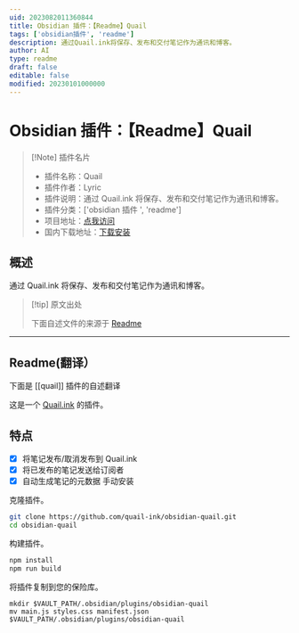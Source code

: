 ```yaml
---
uid: 2023082011360844
title: Obsidian 插件：【Readme】Quail
tags: ['obsidian插件', 'readme']
description: 通过Quail.ink将保存、发布和交付笔记作为通讯和博客。
author: AI
type: readme
draft: false
editable: false
modified: 20230101000000
---
```


# Obsidian 插件：【Readme】Quail

> [!Note] 插件名片
> - 插件名称：Quail
> - 插件作者：Lyric
> - 插件说明：通过 Quail.ink 将保存、发布和交付笔记作为通讯和博客。
> - 插件分类：['obsidian 插件 ', 'readme']
> - 项目地址：[点我访问](https://github.com/lyricat/obsidian-quail)
> - 国内下载地址：[下载安装](https://pkmer.cn/products/plugin/pluginMarket/?quail)

## 概述

通过 Quail.ink 将保存、发布和交付笔记作为通讯和博客。

> [!tip] 原文出处
>
>下面自述文件的来源于 [Readme](https://ghproxy.net/https://raw.githubusercontent.com/lyricat/obsidian-quail/master/README.md)
>

---

## Readme(翻译）

下面是 [[quail]] 插件的自述翻译

这是一个 [Quail.ink](https://quail.ink) 的插件。

## 特点

- [x] 将笔记发布/取消发布到 Quail.ink
- [x] 将已发布的笔记发送给订阅者
- [x] 自动生成笔记的元数据
手动安装

克隆插件。

```bash
git clone https://github.com/quail-ink/obsidian-quail.git
cd obsidian-quail
```

构建插件。

```bash
npm install
npm run build
```

将插件复制到您的保险库。

```
mkdir $VAULT_PATH/.obsidian/plugins/obsidian-quail
mv main.js styles.css manifest.json $VAULT_PATH/.obsidian/plugins/obsidian-quail
```